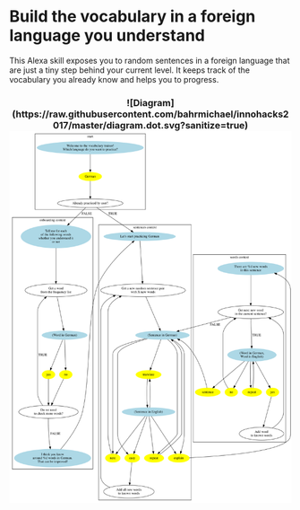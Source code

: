 # Build the vocabulary in a foreign language you understand

This Alexa skill exposes you to random sentences in a foreign language that
are just a tiny step behind your current level. It keeps track of the
vocabulary you already know and helps you to progress.

<h3 align="center">
![Diagram](https://raw.githubusercontent.com/bahrmichael/innohacks2017/master/diagram.dot.svg?sanitize=true)
<img
src="https://raw.githubusercontent.com/bahrmichael/innohacks2017/master/diagram.dot.svg?sanitize=true">
</h3>
